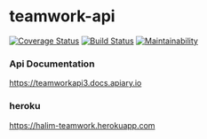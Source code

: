 # teamwork-api
[![Coverage Status](https://coveralls.io/repos/github/halimyusuf/Teamwork-api/badge.svg?branch=develop)](https://coveralls.io/github/halimyusuf/Teamwork-api?branch=develop)
[![Build Status](https://travis-ci.com/halimyusuf/Teamwork-api.svg?branch=develop)](https://travis-ci.com/halimyusuf/Teamwork-api)
[![Maintainability](https://api.codeclimate.com/v1/badges/3dd8609f12fc47248456/maintainability)](https://codeclimate.com/github/halimyusuf/Teamwork-api/maintainability)

### Api Documentation
https://teamworkapi3.docs.apiary.io

### heroku
https://halim-teamwork.herokuapp.com
